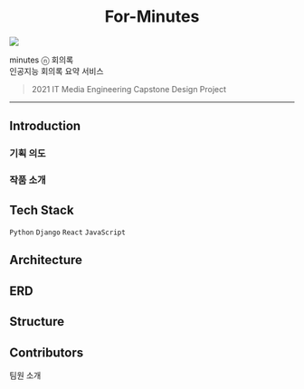 <h1 align='center'> For-Minutes</h1>

<img src="https://user-images.githubusercontent.com/43867711/161052090-3a90fd24-a796-4c9b-be4a-56b2dd570c3b.gif" />

minutes ⓝ 회의록  
인공지능 회의록 요약 서비스

> 2021 IT Media Engineering Capstone Design Project

---

## Introduction

### 기획 의도

### 작품 소개

## Tech Stack

`Python` `Django` `React` `JavaScript`

## Architecture

## ERD

## Structure

## Contributors

팀원 소개
